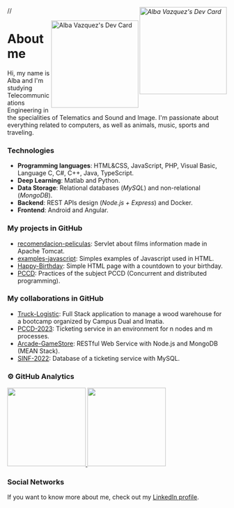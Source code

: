 /*<a href="https://app.daily.dev/albavazquez"><img src="https://api.daily.dev/devcards/98b076a11fe944178783d7eda61b396e.png?r=q8g" width="200" align="right" alt="Alba Vazquez's Dev Card"/></a>*/

<img src="https://i.pinimg.com/564x/72/ec/f5/72ecf54e39d1fa8eb10273ddffca9440.jpg" width="200" align="right" alt="Alba Vazquez's Dev Card"/>


# About me
Hi, my name is Alba and I'm studying Telecommunications Engineering in the specialities of Telematics and Sound and Image. 
I'm passionate about everything related to computers, as well as animals, music, sports and traveling.

### Technologies
- **Programming languages**: HTML&CSS, JavaScript, PHP, Visual Basic, Language C, C#, C++, Java, TypeScript.
- **Deep Learning**: Matlab and Python.
- **Data Storage**: Relational databases (*MySQL*) and non-relational (*MongoDB*).
- **Backend**: REST APIs design (*Node.js + Express*) and Docker.
- **Frontend**: Android and Angular.

### My projects in GitHub
- [recomendacion-peliculas](https://github.com/acallvazq/Recomendacion-Peliculas): Servlet about films information made in Apache Tomcat.
- [examples-javascript](https://github.com/acallvazq/Examples-JavaScript): Simples examples of Javascript used in HTML.
- [Happy-Birthday](https://github.com/acallvazq/Happy-Birthday): Simple HTML page with a countdown to your birthday.
- [PCCD](https://github.com/acallvazq/PCCD): Practices of the subject PCCD (Concurrent and distributed programming).

### My collaborations in GitHub
- [Truck-Logistic](https://github.com/CampusDual/2023-BIN-1-G1_TruckLogistic): Full Stack application to manage a wood warehouse for a bootcamp organized by Campus Dual and Imatia.
- [PCCD-2023](https://github.com/fernandodpr/PCCD-C-2223-GETT): Ticketing service in an environment for n nodes and m processes.
- [Arcade-GameStore](https://github.com/fernandodpr/AST-2122-GETT): RESTful Web Service with Node.js and MongoDB (MEAN Stack).
- [SINF-2022](https://github.com/fernandodpr/SINF-2122-GETT): Database of a ticketing service with MySQL.

### ⚙️  GitHub Analytics
<a href="https://github.com/acallvazq">
  <img height="180em" src="https://github-readme-stats.vercel.app/api?username=acallvazq&theme=material-palenight&show_icons=true" />
  <img height="180em" src="https://github-readme-stats.vercel.app/api/top-langs/?username=acallvazq&theme=material-palenight&layout=compact" />
</a>

### Social Networks
If you want to know more about me, check out my [LinkedIn profile](https://es.linkedin.com/in/alba-calleja-v%C3%A1zquez-7a5862207).
